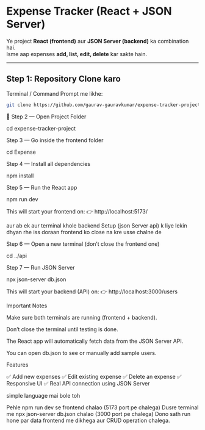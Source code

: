 # Expense Tracker (React + JSON Server)

Ye project **React (frontend)** aur **JSON Server (backend)** ka combination hai.  
Isme aap expenses **add, list, edit, delete** kar sakte hain.

---

##  Step 1: Repository Clone karo

Terminal / Command Prompt me likhe:

```bash
git clone https://github.com/gaurav-gauravkumar/expense-tracker-project.git
```

📂 Step 2 — Open Project Folder

cd expense-tracker-project

Step 3 — Go inside the frontend folder

cd Expense

Step 4 — Install all dependencies

npm install

Step 5 — Run the React app

npm run dev

This will start your frontend on:
👉 http://localhost:5173/

aur ab ek aur terminal khole backend Setup (json Server api) k liye lekin dhyan rhe iss doraan frontend ko close na kre usse chalne de

Step 6 — Open a new terminal (don’t close the frontend one)

cd ../api

Step 7 — Run JSON Server

npx json-server db.json

This will start your backend (API) on:
👉 http://localhost:3000/users

Important Notes

Make sure both terminals are running (frontend + backend).

Don’t close the terminal until testing is done.

The React app will automatically fetch data from the JSON Server API.

You can open db.json to see or manually add sample users.

Features

✅ Add new expenses
✅ Edit existing expense
✅ Delete an expense
✅ Responsive UI
✅ Real API connection using JSON Server

simple language mai bole toh

Pehle npm run dev se frontend chalao (5173 port pe chalega)
Dusre terminal me npx json-server db.json chalao (3000 port pe chalega)
Dono sath run hone par data frontend me dikhega aur CRUD operation chalega.
